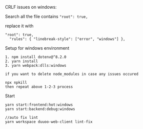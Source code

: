 
CRLF issues on windows:

Search all the file contains `"root": true,`

replace it with
```
"root": true,
  "rules": { "linebreak-style": ["error", "windows"] },
```


Setup for windows environment
```
1. npm install dotenv@^8.2.0
2. yarn install
3. yarn webpack:dlls:windows

if you want to delete node_modules in case any issues occured

npx npkill
then repeat above 1-2-3 process

```

Start
```
yarn start:frontend:hot:windows  
yarn start:backend:debug:windows

//auto fix lint
yarn workspace duuoo-web-client lint-fix
```
